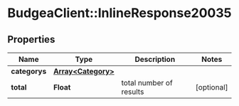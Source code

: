# BudgeaClient::InlineResponse20035

## Properties
Name | Type | Description | Notes
------------ | ------------- | ------------- | -------------
**categorys** | [**Array&lt;Category&gt;**](Category.md) |  | 
**total** | **Float** | total number of results | [optional] 


